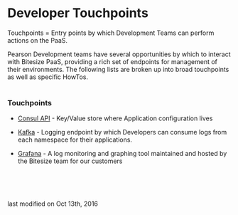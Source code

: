 # Developer Touchpoints

Touchpoints = Entry points by which Development Teams can perform actions on the PaaS.

Pearson Development teams have several opportunities by which to interact with Bitesize PaaS, providing a rich set of endpoints for management of their environments. The following lists are broken up into broad touchpoints as well as specific HowTos.
<br><br>
### Touchpoints

 * [Consul API](/working-with-consul.html) - Key/Value store where Application configuration lives

 * [Kafka](/working-with-kafka.html) - Logging endpoint by which Developers can consume logs from each namespace for their applications.

 * [Grafana](/working-with-grafana.html) - A log monitoring and graphing tool maintained and hosted by the Bitesize team for our customers


<br>

<br><br>
last modified on Oct 13th, 2016
